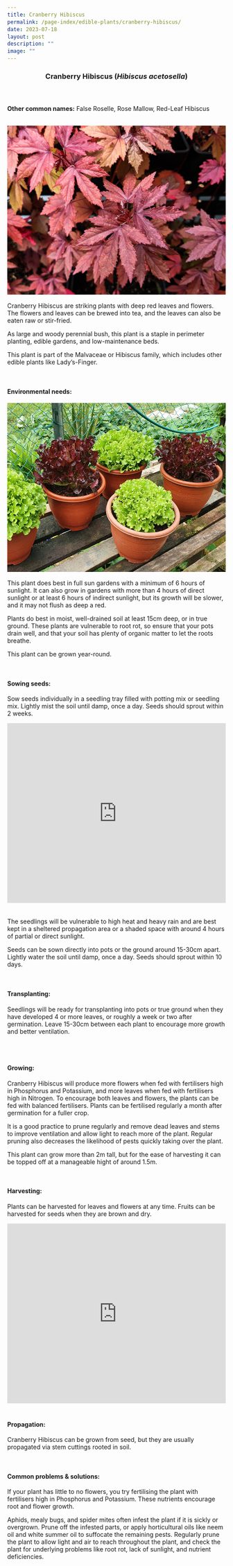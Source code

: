 ```yaml
---
title: Cranberry Hibiscus
permalink: /page-index/edible-plants/cranberry-hibiscus/
date: 2023-07-18
layout: post
description: ""
image: ""
---
```

<header>
	<h3>Cranberry Hibiscus (<em>Hibiscus acetosella</em>)</h3>
</header>
	
<section>
	<p><strong>Other common names:</strong> False Roselle, Rose Mallow, Red-Leaf Hibiscus</p>
	<br>
</section>

<section>
	<img style="height:390px; width:520px" src="/images/Plants/CranberryHibiscus.jpg">
	
<p>Cranberry Hibiscus are striking plants with deep red leaves and flowers. The flowers and leaves can be brewed into tea, and the leaves can also be eaten raw or stir-fried.</p>
<p>As large and woody perennial bush, this plant is a staple in perimeter planting, edible gardens, and low-maintenance beds.</p>
<p>This plant is part of the Malvaceae or Hibiscus family, which includes other edible plants like Lady’s-Finger.</p>
	<br>
</section>

<section>
	<h4>Environmental needs:</h4>
		<img style="height:390px; width:520px" src="/images/Horti%20techniques/ContainerPlanting_JacChua%20(3).jpg">
	
<p>This plant does best in full sun gardens with a minimum of 6 hours of sunlight. It can also grow in gardens with more than 4 hours of direct sunlight or at least 6 hours of indirect sunlight, but its growth will be slower, and it may not flush as deep a red. </p>
<p>Plants do best in moist, well-drained soil at least 15cm deep, or in true ground. These plants are vulnerable to root rot, so ensure that your pots drain well, and that your soil has plenty of organic matter to let the roots breathe.</p>
<p>This plant can be grown year-round. </p>
	<br>
	</section>

<section>
  <h4>Sowing seeds:</h4>
<p>Sow seeds individually in a seedling tray filled with potting mix or seedling mix. Lightly mist the soil until damp, once a day. Seeds should sprout within 2 weeks.</p>
	
<iframe width="100%" height="415" src="https://www.youtube.com/embed/x7J87wY7U6s" title="YouTube video player" frameborder="0" allow="accelerometer; autoplay; clipboard-write; encrypted-media; gyroscope; picture-in-picture; web-share" allowfullscreen=""></iframe>	<br>
	<br>

<p>The seedlings will be vulnerable to high heat and heavy rain and are best kept in a sheltered propagation area or a shaded space with around 4 hours of partial or direct sunlight.</p>
<p>Seeds can be sown directly into pots or the ground around 15-30cm apart. Lightly water the soil until damp, once a day. Seeds should sprout within 10 days.</p>
	<br>
</section>

<section>
	<h4>Transplanting:</h4>
<p>Seedlings will be ready for transplanting into pots or true ground when they have developed 4 or more leaves, or roughly a week or two after germination. Leave 15-30cm between each plant to encourage more growth and better ventilation.</p>
	<br>
	</section>
	
<section>
	<br>
	<h4>Growing:</h4>
<p>Cranberry Hibiscus will produce more flowers when fed with fertilisers high in Phosphorus and Potassium, and more leaves when fed with fertilisers high in Nitrogen. To encourage both leaves and flowers, the plants can be fed with balanced fertilisers.  Plants can be fertilised regularly a month after germination for a fuller crop. </p>
<p>It is a good practice to prune regularly and remove dead leaves and stems to improve ventilation and allow light to reach more of the plant. Regular pruning also decreases the likelihood of pests quickly taking over the plant. </p>
<p>This plant can grow more than 2m tall, but for the ease of harvesting it can be topped off at a manageable hight of around 1.5m.</p>
<br>
</section>

<section>
	<h4>Harvesting:</h4>
<p>Plants can be harvested for leaves and flowers at any time.  Fruits can be harvested for seeds when they are brown and dry.</p>

<iframe width="100%" height="415" src="https://www.youtube.com/embed/FuWK90da0GY" title="YouTube video player" frameborder="0" allow="accelerometer; autoplay; clipboard-write; encrypted-media; gyroscope; picture-in-picture; web-share" allowfullscreen=""></iframe>	<br>
	<br>
</section>

<section>
	<h4>Propagation:</h4>
	<p>Cranberry Hibiscus can be grown from seed, but they are usually propagated via stem cuttings rooted in soil.  </p>
	<br>
</section>

<section>
	<h4>Common problems &amp; solutions:</h4>
<p>If your plant has little to no flowers, you try fertilising the plant with fertilisers high in Phosphorus and Potassium. These nutrients encourage root and flower growth.</p>
<p>Aphids, mealy bugs, and spider mites often infest the plant if it is sickly or overgrown. Prune off the infested parts, or apply horticultural oils like neem oil and white summer oil to suffocate the remaining pests. Regularly prune the plant to allow light and air to reach throughout the plant, and check the plant for underlying problems like root rot, lack of sunlight, and nutrient deficiencies. </p>
<br>
</section>